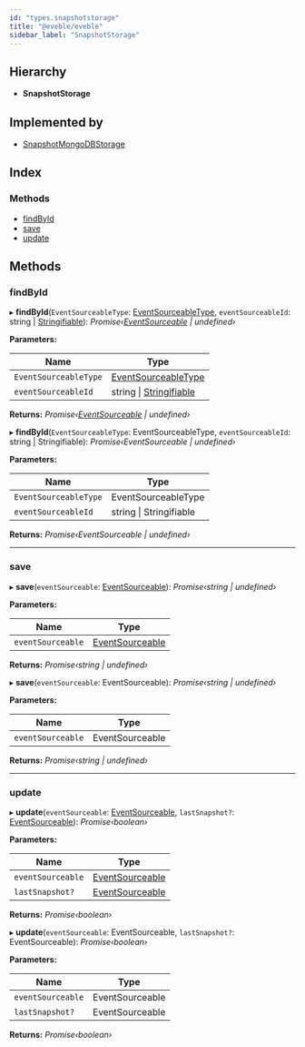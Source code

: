 ```yaml
---
id: "types.snapshotstorage"
title: "@eveble/eveble"
sidebar_label: "SnapshotStorage"
---
```


## Hierarchy

* **SnapshotStorage**

## Implemented by

* [SnapshotMongoDBStorage](../classes/snapshotmongodbstorage.md)

## Index

### Methods

* [findById](types.snapshotstorage.md#findbyid)
* [save](types.snapshotstorage.md#save)
* [update](types.snapshotstorage.md#update)

## Methods

###  findById

▸ **findById**(`EventSourceableType`: [EventSourceableType](types.eventsourceabletype.md), `eventSourceableId`: string | [Stringifiable](types.stringifiable.md)): *Promise‹[EventSourceable](types.eventsourceable.md) | undefined›*

**Parameters:**

Name | Type |
------ | ------ |
`EventSourceableType` | [EventSourceableType](types.eventsourceabletype.md) |
`eventSourceableId` | string &#124; [Stringifiable](types.stringifiable.md) |

**Returns:** *Promise‹[EventSourceable](types.eventsourceable.md) | undefined›*

▸ **findById**(`EventSourceableType`: EventSourceableType, `eventSourceableId`: string | Stringifiable): *Promise‹EventSourceable | undefined›*

**Parameters:**

Name | Type |
------ | ------ |
`EventSourceableType` | EventSourceableType |
`eventSourceableId` | string &#124; Stringifiable |

**Returns:** *Promise‹EventSourceable | undefined›*

___

###  save

▸ **save**(`eventSourceable`: [EventSourceable](types.eventsourceable.md)): *Promise‹string | undefined›*

**Parameters:**

Name | Type |
------ | ------ |
`eventSourceable` | [EventSourceable](types.eventsourceable.md) |

**Returns:** *Promise‹string | undefined›*

▸ **save**(`eventSourceable`: EventSourceable): *Promise‹string | undefined›*

**Parameters:**

Name | Type |
------ | ------ |
`eventSourceable` | EventSourceable |

**Returns:** *Promise‹string | undefined›*

___

###  update

▸ **update**(`eventSourceable`: [EventSourceable](types.eventsourceable.md), `lastSnapshot?`: [EventSourceable](types.eventsourceable.md)): *Promise‹boolean›*

**Parameters:**

Name | Type |
------ | ------ |
`eventSourceable` | [EventSourceable](types.eventsourceable.md) |
`lastSnapshot?` | [EventSourceable](types.eventsourceable.md) |

**Returns:** *Promise‹boolean›*

▸ **update**(`eventSourceable`: EventSourceable, `lastSnapshot?`: EventSourceable): *Promise‹boolean›*

**Parameters:**

Name | Type |
------ | ------ |
`eventSourceable` | EventSourceable |
`lastSnapshot?` | EventSourceable |

**Returns:** *Promise‹boolean›*
